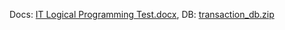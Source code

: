 Docs:
[IT Logical Programming Test.docx](https://github.com/user-attachments/files/18662542/IT.Logical.Programming.Test.docx),
DB: 
[transaction_db.zip](https://github.com/user-attachments/files/18665500/transaction_db.zip)
